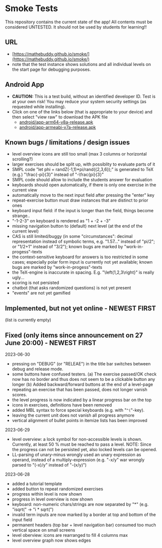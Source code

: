 # Smoke Tests

This repository contains the current state of the app! All contents must be considered UNTESTED. It should not be used by students for learning!!

## URL

- [https://mathebuddy.github.io/smoke/](https://mathebuddy.github.io/smoke/)
- note that the test instance shows solutions and all individual levels on the start page for debugging purposes.

## Android App

- **CAUTION:** This is a test build, without an identified developer ID. Test is at your own risk! You may reduce your system security settings (as requested while installing).
- Click on one of the links below (that is appropriate to your device) and then select "view raw" to download the APK file
  - [android/app-arm64-v8a-release.apk](android/app-arm64-v8a-release.apk)
  - [android/app-armeabi-v7a-release.apk](android/app-armeabi-v7a-release.apk)

## Known bugs / limitations / design issues

- level overview icons are still too small (max 3 columns or horizontal scrolling?)
- larger exercises should be split up, with possiblity to evaluate parts of it
- SMPL code "let phi = randZ(-1,1)*pi/rand({2,3,6});" is generated to TeX (e.g.) "\frac{-pi}{3}" instead of "-\frac{pi}{3}"
- SMPL code should allow to include the students answer for evaluation
- keyboards should open automatically, if there is only one exercise in the current view
- automatically move to the next input field after pressing the "enter" key
- repeat-exercise button must draw instances that are distinct to prior ones
- keyboard input field: if the input is longer than the field, things become strange..
- "-1-2-3" on keyboard is rendered as "1 + -2 + -3"
- missing navigation button to (default) next level (at the end of the current level)
- CAS is still limited/buggy (in some "circumstances": decimal representation instead of symbolic terms, e.g. "1.57..." instead of "pi/2"; or "1/2+1" instead of "3/2"); known bugs are marked by "work-in-progess"-texts
- the context-sensitive keyboard for answers is too restricted in some cases; especially polar form input is currently not yet available; known bugs are marked by "work-in-progess"-texts
- the TeX-engine is inaccurate in spacing. E.g. "\left{1,2,3\right}" is really ugly...
- scoring is not persisted
- chatbot (that asks randomized questions) is not yet present
- "events" are not yet gamified

## Implemented, but not yet online - NEWEST FIRST

(list is currently empty)

## Fixed (only items since announcement on 27 June 20:00) - NEWEST FIRST

2023-06-30

- pressing on "DEBUG" (or "RELEAE") in the title bar switches between debug and release mode.
- some buttons have confused testers.
  (a) The exercise passed/OK check now has no border and thus does not seem to be a clickable button any longer
  (b) Added backward/forward buttons at the end of a level-page
- repeating an exercise that has been passed, does not longer vanish scores.
- the level progress is now indicated by a linear progress bar on the top
- icons in exercises, definitions have been removed
- added MBL syntax to force special keyboards (e.g. with "`^(`"-key).
- leaving the current unit does not vanish all progress anymore
- vertical alignment of bullet points in itemize lists has been improved

2023-06-29

- level overview: a lock symbol for non-accessible levels is shown. Currently, at least 50 % must be reached to pass a level. NOTE: Since the progress can not be persisted yet, also locked levels can be opened.
- LL-parsing of unary-minus wrongly used an unary expression as operand, instead of a multiply-expression (e.g. "-x/y" war wrongly parsed to "(-x)/y" instead of "-(x/y)")

2023-06-28

- added a tutorial template
- added button to repeat randomized exercises
- progress within level is now shown
- progress in level overview is now shown
- keyboard: non-numeric chars/strings are now separated by "*" (e.g. "isqrt(" -> "i * sqrt(")
- invalid term inputs are now marked by a border at top and bottom of the input field
- permanent headers (top bar + level navigation bar) consumed too much vertical space on small screens
- level oberview: icons are rearranged to fill 4 columns max
- level overview graph now shows edges
